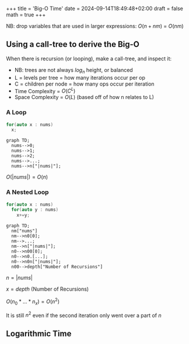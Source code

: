 +++
title = 'Big-O Time'
date = 2024-09-14T18:49:48+02:00
draft = false
math = true
+++

NB: drop variables that are used in larger expressions: $O(n + nm)$ = $O(nm)$

## Using a call-tree to derive the Big-O

When there is recursion (or looping), make a call-tree, and inspect it:

- NB: trees are not always $log_n$ height, or balanced
- L = levels per tree = how many iterations occur per op
- C = children per node = how many ops occur per iteration
- Time Complexity = $O(C^L)$
- Space Complexity = $O(L)$ (based off of how n relates to L)

### A Loop

```cpp
for(auto x : nums)
  x;
```

```mermaid
graph TD;
  nums-->0;
  nums-->1;
  nums-->2;
  nums-->...;
  nums-->n["|nums|"];
```

$O(|nums|) = O(n)$

### A Nested Loop

```cpp
for(auto x : nums)
  for(auto y : nums)
    x+=y;
```

```mermaid
graph TD;
  nm["nums"]
  nm-->n0[0];
  nm-->...;
  nm-->n["|nums|"];
  n0-->n00[0];
  n0-->n0.[...];
  n0-->n0n["|nums|"];
  n00-->depth["Number of Recursions"]
```

$n = |nums|$

$x = depth$ (Number of Recursions)

$O(n_0 * ... * n_x) = O(n^2)$

It is still $n^2$ even if the second iteration only went over a part of $n$

## Logarithmic Time

